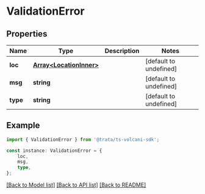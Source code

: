 # ValidationError


## Properties

Name | Type | Description | Notes
------------ | ------------- | ------------- | -------------
**loc** | [**Array&lt;LocationInner&gt;**](LocationInner.md) |  | [default to undefined]
**msg** | **string** |  | [default to undefined]
**type** | **string** |  | [default to undefined]

## Example

```typescript
import { ValidationError } from '@trata/ts-volcani-sdk';

const instance: ValidationError = {
    loc,
    msg,
    type,
};
```

[[Back to Model list]](../README.md#documentation-for-models) [[Back to API list]](../README.md#documentation-for-api-endpoints) [[Back to README]](../README.md)
